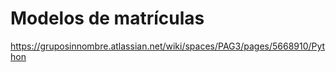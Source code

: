 # Modelos de matrículas

https://gruposinnombre.atlassian.net/wiki/spaces/PAG3/pages/5668910/Python
